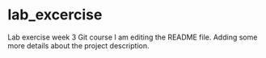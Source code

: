 # lab_excercise
Lab exercise week 3 Git course
I am editing the README file. Adding some more details about the project description.
